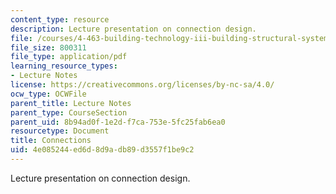 ```yaml
---
content_type: resource
description: Lecture presentation on connection design.
file: /courses/4-463-building-technology-iii-building-structural-systems-fall-2004/4e085244ed6d8d9adb89d3557f1be9c2_lect2.pdf
file_size: 800311
file_type: application/pdf
learning_resource_types:
- Lecture Notes
license: https://creativecommons.org/licenses/by-nc-sa/4.0/
ocw_type: OCWFile
parent_title: Lecture Notes
parent_type: CourseSection
parent_uid: 8b94ad0f-1e2d-f7ca-753e-5fc25fab6ea0
resourcetype: Document
title: Connections
uid: 4e085244-ed6d-8d9a-db89-d3557f1be9c2
---
```

Lecture presentation on connection design.